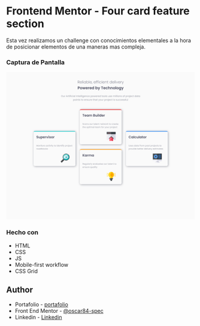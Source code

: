 # Frontend Mentor - Four card feature section

Esta vez realizamos un challenge con conocimientos elementales a la hora de
posicionar elementos de una maneras mas compleja.

### Captura de Pantalla

![](./images/ccsGrid.png)

### Hecho con

- HTML
- CSS
- JS
- Mobile-first workflow
- CSS Grid

## Author

- Portafolio - [portafolio]()
- Front End Mentor -
  [@oscar84-spec](https://www.frontendmentor.io/profile/oscar84-spec)
- Linkedin - [Linkedin](https://www.linkedin.com/in/oscar-hdz202/)

